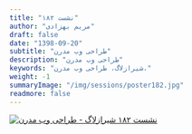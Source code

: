 ```yaml
---
title: "نشست ۱۸۲"
author: "مریم بهزادی"
draft: false
date: "1398-09-20"
subtitle: "طراحی وب مدرن"
description: "طراحی وب مدرن"
keywords: "شیرازلاگ، طراحی وب مدرن،"
weight: -1
summaryImage: "/img/sessions/poster182.jpg"
readmore: false
---
```


[![نشست ۱۸۲ شیرازلاگ - طراحی وب مدرن](/img/sessions/poster182.jpg)](/img/sessions/poster182.jpg)

